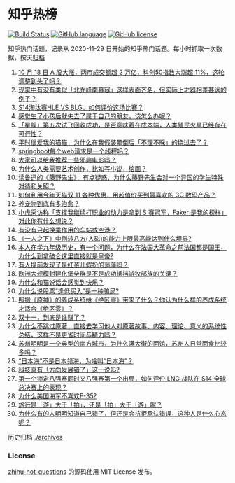 # 知乎热榜
[![Build Status](https://github.com/ToWeLong/zhihu-hot-questions/workflows/CI/badge.svg)](https://github.com/ToWeLong/zhihu-hot-questions/actions)
[![GitHub language](https://img.shields.io/badge/language-golang-orange.svg)](https://golang.org/)
[![GitHub license](https://img.shields.io/github/license/ToWeLong/zhihu-hot-questions)](https://github.com/ToWeLong/zhihu-hot-questions/blob/main/LICENSE)

知乎热门话题，记录从 2020-11-29 日开始的知乎热门话题。每小时抓取一次数据，按天[归档](./archives)

<!-- BEGIN -->

1. [10 月 18 日 A 股大涨，两市成交额超 2 万亿，科创50指数大涨超 11%，这轮调整到头了吗？](https://www.zhihu.com/question/1235750246)
1. [现实中有没有类似「北乔峰南慕容」这样表面齐名，但实际上才器相差甚远的例子？](https://www.zhihu.com/question/27738577)
1. [S14淘汰赛HLE VS BLG，如何评价这场比赛？](https://www.zhihu.com/question/1289984189)
1. [感觉生了小孩后就失去了属于自己的朋友，该怎么办呢？](https://www.zhihu.com/question/869618032)
1. [「星舰」第五次试飞回收成功，是否意味着在成本端，人类殖民火星已经存在可行性？](https://www.zhihu.com/question/861667343)
1. [平时很爱我的猫猫，为什么在我假装晕倒后「不理不睬」的绕过去了？](https://www.zhihu.com/question/667976595)
1. [springboot每个web请求是一个线程吗？](https://www.zhihu.com/question/314356750)
1. [大家可以给我推荐一些邪典电影吗？](https://www.zhihu.com/question/658307653)
1. [为什么人类需要艺术创作，比如写小说，绘画？](https://www.zhihu.com/question/812573019)
1. [读鲁迅的《藤野先生》，有点疑惑，为什么藤野先生会对一个异国的学生特殊对待和关照？](https://www.zhihu.com/question/625668015)
1. [如何利用今年天猫双 11 各种优惠，用超值价买到最喜欢的 3C 数码产品？](https://www.zhihu.com/question/1170322581)
1. [养宠物到底有多治愈？](https://www.zhihu.com/question/657319736)
1. [小虎采访称「支撑我继续打职业的动力是拿到 S 赛冠军，Faker 是我的榜样」对此你有什么想说？](https://www.zhihu.com/question/1262379500)
1. [有没有只起换乘作用的车站或空港？](https://www.zhihu.com/question/902542306)
1. [《一人之下》中倒转八方(人磁)的能力上限最高能达到什么境界?](https://www.zhihu.com/question/623921570)
1. [本人在学九年级历史，有一个问题，为什么在法国大革命之前法国都是国王，为什么到拿破仑这里直接就是皇帝?](https://www.zhihu.com/question/1086097199)
1. [有人提前发现了是红孩儿假扮的萍萍吗？](https://www.zhihu.com/question/667343874)
1. [欧洲大规模封建化堡垒群是不是成功抵挡游牧部族的关键？](https://www.zhihu.com/question/514623346)
1. [为什么和猫说话会感觉到快乐？](https://www.zhihu.com/question/615903139)
1. [为什么说股票“逢低买入”是一种骗局?](https://www.zhihu.com/question/1084811379)
1. [照搬《原神》的养成系统给《绝区零》带来了什么？你认为什么样的养成系统才适合《绝区零》？](https://www.zhihu.com/question/1232962989)
1. [双十一，到底是谁赚了？](https://www.zhihu.com/question/1186144566)
1. [为什么不跳过原著，直接去学习他人对原著故事、内容、理论、意义的系统性总结，这样不是更省时间与精力吗？](https://www.zhihu.com/question/832565074)
1. [苏州明明是一个典型的南方城市，为什么满大街的面馆，苏州人日常面食比较多吗？](https://www.zhihu.com/question/659616642)
1. [“日本海”不是日本领海，为啥叫“日本海”？](https://www.zhihu.com/question/797676735)
1. [科技真有「方向发展错了」这一说吗?](https://www.zhihu.com/question/801888244)
1. [第一个锁定八强赛同时又八强赛第一个出局，如何评价 LNG 战队在 S14 全球总决赛上的表现？](https://www.zhihu.com/question/1201521909)
1. [为什么美国海军不喜欢F-35?](https://www.zhihu.com/question/1138600599)
1. [旅行是「游」大于「拍」，还是「拍」大于「游」呢？](https://www.zhihu.com/question/466295652)
1. [为什么有的人明明知道自己错了，但还是会抗拒承认错误，这种人是什么心态呢？](https://www.zhihu.com/question/1006392542)

<!-- END -->

历史归档 [./archives](./archives)


### License
[zhihu-hot-questions](https://github.com/towelong/zhihu-hot-questions) 的源码使用 MIT License 发布。
